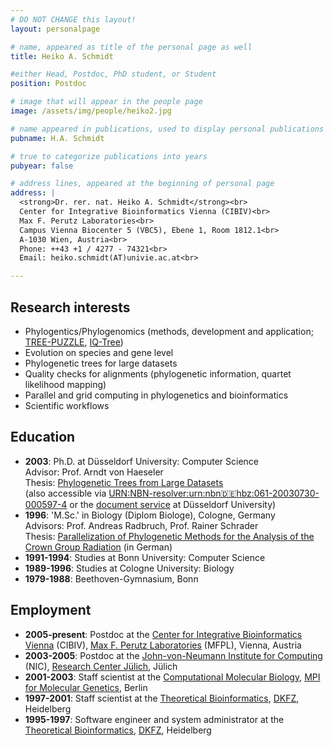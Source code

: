 ```yaml
---
# DO NOT CHANGE this layout!
layout: personalpage

# name, appeared as title of the personal page as well
title: Heiko A. Schmidt

#either Head, Postdoc, PhD student, or Student
position: Postdoc

# image that will appear in the people page
image: /assets/img/people/heiko2.jpg

# name appeared in publications, used to display personal publications
pubname: H.A. Schmidt

# true to categorize publications into years
pubyear: false

# address lines, appeared at the beginning of personal page
address: |
  <strong>Dr. rer. nat. Heiko A. Schmidt</strong><br>
  Center for Integrative Bioinformatics Vienna (CIBIV)<br>
  Max F. Perutz Laboratories<br>
  Campus Vienna Biocenter 5 (VBC5), Ebene 1, Room 1812.1<br>
  A-1030 Wien, Austria<br>
  Phone: ++43 +1 / 4277 - 74321<br>
  Email: heiko.schmidt(AT)univie.ac.at<br>

---
```


Research interests
------------------

* Phylogentics/Phylogenomics (methods, development and application; <A HREF="http://www.tree-puzzle.de/">TREE-PUZZLE</A>, <A HREF="http://www.iqtree.org/">IQ-Tree</A>)
* Evolution on species and gene level
* Phylogenetic trees for large datasets 
* Quality checks for alignments (phylogenetic information, quartet likelihood mapping)
* Parallel and grid computing in phylogenetics and bioinformatics
* Scientific workflows

Education
---------

* __2003__: Ph.D. at Düsseldorf University: Computer Science
	<BR>Advisor: Prof. Arndt von Haeseler
	<BR>Thesis:	<A HREF="http://www.cibiv.at/~hschmidt/publ/schmidt2003.phdthesis.pdf">Phylogenetic Trees from Large Datasets</A>
	<BR>(also accessible via <A HREF="http://nbn-resolving.org/urn:nbn:de:hbz:061-20030730-000597-4">URN:NBN-resolver:urn:nbn:de:hbz:061-20030730-000597-4</A> or the <A HREF="http://docserv.uni-duesseldorf.de/servlets/DocumentServlet?id=2597">document service</A> at Düsseldorf University) 
* __1996__: 'M.Sc.' in Biology (Diplom Biologe), Cologne, Germany
	<BR>Advisors: Prof. Andreas Radbruch, Prof. Rainer Schrader
	<BR>Thesis: <A HREF="http://www.cibiv.at/~hschmidt/publ/schmidt1996.diplomarbeit.pdf">Parallelization of Phylogenetic Methods for the Analysis of the Crown Group Radiation</A> (in German) 
* __1991-1994__: Studies at Bonn University: Computer Science
* __1989-1996__: Studies at Cologne University: Biology
* __1979-1988__: Beethoven-Gymnasium, Bonn 

Employment
----------

* __2005-present__: Postdoc at the <A HREF="http://www.cibiv.at">Center for Integrative Bioinformatics Vienna</A> (CIBIV), <A HREF="http://www.mfpl.ac.at/">Max F. Perutz Laboratories</A> (MFPL), Vienna, Austria
* __2003-2005__: Postdoc at the <A HREF="http://www.fz-juelich.de/nic">John-von-Neumann Institute for Computing</A> (NIC), <A HREF="http://www.fz-juelich.de/">Research Center Jülich</A>, Jülich
* __2001-2003__: Staff scientist at the <A HREF="http://cmb.molgen.mpg.de/">Computational Molecular Biology</A>, <A HREF="http://www.molgen.mpg.de/">MPI for Molecular Genetics</A>, Berlin
* __1997-2001__: Staff scientist at the <A HREF="http://www.dkfz.de/tbi/">Theoretical Bioinformatics</A>, <A HREF="http://www.dkfz.de/">DKFZ</A>, Heidelberg
* __1995-1997__: Software engineer and system administrator at the <A HREF="http://www.dkfz.de/tbi/">Theoretical Bioinformatics</A>, <A HREF="http://www.dkfz.de/">DKFZ</A>, Heidelberg 


